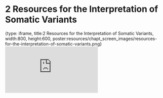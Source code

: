 # 2 Resources for the Interpretation of Somatic Variants
 
{type: iframe, title:2 Resources for the Interpretation of Somatic Variants, width:800, height:600, poster:resources/chapt_screen_images/resources-for-the-interpretation-of-somatic-variants.png}
![](https://griffithlab.github.io/CIVIC_SVI_Course/no_toc/resources-for-the-interpretation-of-somatic-variants.html)
 

 
